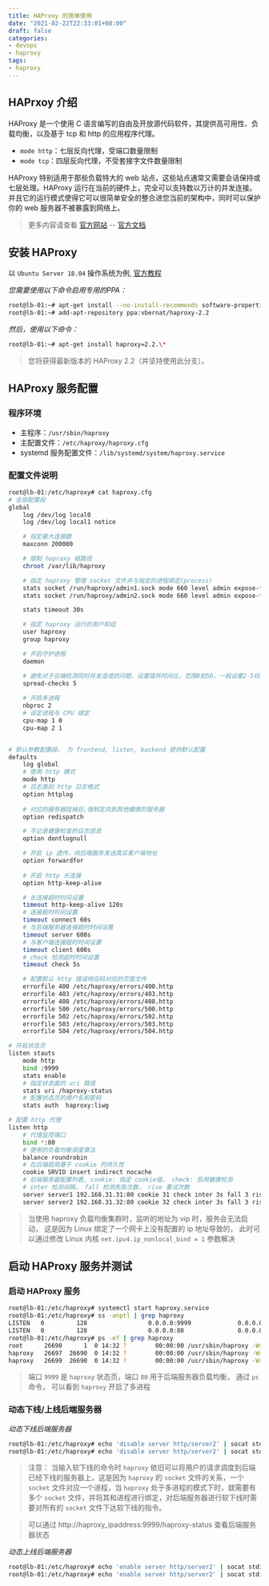 ```yaml
---
title: HAPrxoy 的简单使用
date: "2021-02-22T22:33:01+08:00"
draft: false
categories:
- devops
- haproxy
tags:
- haproxy
---
```


## HAPrxoy 介绍

HAProxy 是一个使用 C 语言编写的自由及开放源代码软件，其提供高可用性、负载均衡，以及基于 tcp 和 http 的应用程序代理。

- `mode http`：七层反向代理，受端口数量限制
- `mode tcp`：四层反向代理，不受套接字文件数量限制

HAProxy 特别适用于那些负载特大的 web 站点，这些站点通常又需要会话保持或七层处理。HAProxy 运行在当前的硬件上，完全可以支持数以万计的并发连接。并且它的运行模式使得它可以很简单安全的整合进您当前的架构中，同时可以保护你的 web 服务器不被暴露到网络上。

> 更多内容请查看 [官方网站](http://www.haproxy.org) -- [官方文档](http://cbonte.github.io/haproxy-dconv/)

## 安装 HAProxy

以 `Ubuntu Server 18.04` 操作系统为例, [官方教程](https://haproxy.debian.net/)

*您需要使用以下命令启用专用的PPA：*

```bash
root@lb-01:~# apt-get install --no-install-recommends software-properties-common
root@lb-01:~# add-apt-repository ppa:vbernat/haproxy-2.2
```

*然后，使用以下命令：*

```bash
root@lb-01:~# apt-get install haproxy=2.2.\*
```

> 您将获得最新版本的 HAProxy 2.2（并坚持使用此分支）。


## HAProxy 服务配置

### 程序环境

- 主程序：`/usr/sbin/haproxy`
- 主配置文件：`/etc/haproxy/haproxy.cfg`
- systemd 服务配置文件：`/lib/systemd/system/haproxy.service`

### 配置文件说明

```bash
root@lb-01:/etc/haproxy# cat haproxy.cfg
# 全局配置段
global
    log /dev/log local0
    log /dev/log local1 notice

    # 指定最大连接数
    maxconn 200000

    # 限制 haproxy 根路径
    chroot /var/lib/haproxy

    # 指定 haproxy 管理 socket 文件并与指定的进程绑定(process)
    stats socket /run/haproxy/admin1.sock mode 660 level admin expose-fd listeners process 1
    stats socket /run/haproxy/admin2.sock mode 660 level admin expose-fd listeners process 2

    stats timeout 30s

    # 指定 haproxy 运行的用户和组
    user haproxy
    group haproxy

    # 开启守护进程
    daemon

    # 避免对于后端检测同时并发造成的问题，设置错开时间比，范围0到50，一般设置2-5较好
    spread-checks 5
    
    # 开启多进程
    nbproc 2
    # 设定进程与 CPU 绑定
    cpu-map 1 0
    cpu-map 2 1


# 默认参数配置段， 为 frontend, listen, backend 提供默认配置
defaults
    log global
    # 使用 http 模式
    mode http
    # 日志类别 http 日志格式
    option httplog
    
    # 对应的服务器挂掉后,强制定向到其他健康的服务器
    option redispatch

    # 不记录健康检查的日志信息
    option dontlognull 

    # 开启 ip 透传，向后端服务发送真实客户端地址
    option forwardfor
    
    # 开启 http 长连接
    option http-keep-alive

    # 长连接超时时间设置
    timeout http-keep-alive 120s
    # 连接超时时间设置
    timeout connect 60s
    # 与后端服务器连接超时时间设置
    timeout server 600s
    # 与客户端连接超时时间设置
    timeout client 600s
    # check 检测超时时间设置
    timeout check 5s

    # 配置默认 http 错误响应码对应的页面文件
    errorfile 400 /etc/haproxy/errors/400.http
    errorfile 403 /etc/haproxy/errors/403.http
    errorfile 408 /etc/haproxy/errors/408.http
    errorfile 500 /etc/haproxy/errors/500.http
    errorfile 502 /etc/haproxy/errors/502.http
    errorfile 503 /etc/haproxy/errors/503.http
    errorfile 504 /etc/haproxy/errors/504.http

# 开启状态页
listen stauts
    mode http
    bind :9999
    stats enable
    # 指定状态面的 uri 路径
    stats uri /haproxy-status
    # 配置状态页的用户名和密码
    stats auth  haproxy:liwg

# 配置 http 代理
listen http
    # 代理监控端口
    bind *:80
    # 使用的负载均衡调度算法
    balance roundrobin
    # 在后端启用基于 cookie 的持久性
    cookie SRVID insert indirect nocache
    # 后端服务器配置列表, cookie: 指定 cookie值， check: 启用健康检测 
    # inter 检测间隔， fall 检测失败次数， rise 重试次数
    server server1 192.168.31.31:80 cookie 31 check inter 3s fall 3 rise 5
    server server2 192.168.31.32:80 cookie 32 check inter 3s fall 3 rise 5
```

> 当使用 haproxy 负载均衡集群时，监听的地址为 vip 时，服务会无法启动，
> 这是因为 Linux 绑定了一个网卡上没有配置的 ip 地址导致的，
> 此时可以通过修改 Linux 内核 `net.ipv4.ip_nonlocal_bind = 1` 参数解决

## 启动 HAProxy 服务并测试

### 启动 HAProxy 服务

```bash
root@lb-01:/etc/haproxy# systemctl start haproxy.service
root@lb-01:/etc/haproxy# ss -anptl | grep haproxy
LISTEN   0         128                 0.0.0.0:9999             0.0.0.0:*        users:(("haproxy",pid=26699,fd=12),("haproxy",pid=26697,fd=12))
LISTEN   0         128                 0.0.0.0:80               0.0.0.0:*        users:(("haproxy",pid=26699,fd=14),("haproxy",pid=26697,fd=14))
root@lb-01:/etc/haproxy# ps -ef | grep haproxy
root      26690      1  0 14:32 ?        00:00:00 /usr/sbin/haproxy -Ws -f /etc/haproxy/haproxy.cfg -p /run/haproxy.pid -S /run/haproxy-master.sock
haproxy   26697  26690  0 14:32 ?        00:00:00 /usr/sbin/haproxy -Ws -f /etc/haproxy/haproxy.cfg -p /run/haproxy.pid -S /run/haproxy-master.sock
haproxy   26699  26690  0 14:32 ?        00:00:00 /usr/sbin/haproxy -Ws -f /etc/haproxy/haproxy.cfg -p /run/haproxy.pid -S /run/haproxy-master.sock
```

> 端口 `9999` 是 `haproxy` 状态页，端口 `80` 用于后端服务器负载均衡， 通过 `ps` 命令， 可以看到 `haproxy` 开启了多进程 

### 动态下线/上线后端服务器

*动态下线后端服务器*

```bash
root@lb-01:/etc/haproxy# echo 'disable server http/server2' | socat stdio /run/haproxy/admin1.sock
root@lb-01:/etc/haproxy# echo 'disable server http/server2' | socat stdio /run/haproxy/admin2.sock
```

> 注意： 当输入软下线的命令时 `haproxy` 依旧可以将用户的请求调度到后端已经下线的服务器上，这是因为 `haproxy` 的 `socket` 文件的关系，一个 `socket` 文件对应一个进程，当 `haproxy` 处于多进程的模式下时，就需要有多个 `socket` 文件，并将其和进程进行绑定，对后端服务器进行软下线时需要对所有的 `socket` 文件下达软下线的指令。

> 可以通过 http://haproxy_ipaddress:9999/haproxy-status 查看后端服务器状态

*动态上线后端服务器*

```bash
root@lb-01:/etc/haproxy# echo 'enable server http/server2' | socat stdio /run/haproxy/admin1.sock
root@lb-01:/etc/haproxy# echo 'enable server http/server2' | socat stdio /run/haproxy/admin2.sock
```